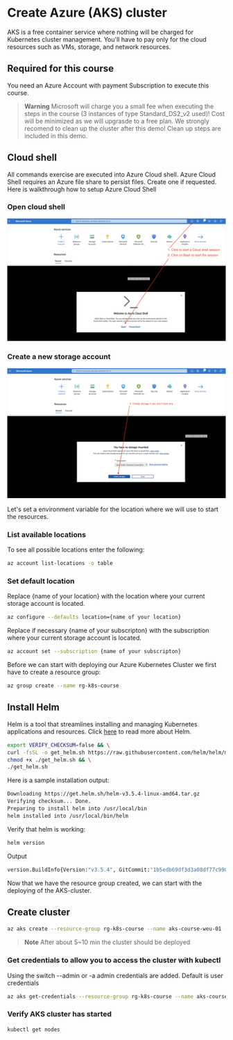 # Create Azure (AKS) cluster

AKS is a free container service where nothing will be charged for Kubernetes cluster management. You'll have to pay only for the cloud resources such as VMs, storage, and network resources.

## Required for this course

You need an Azure Account with payment Subscription to execute this course. 


> **Warning**
> Microsoft will charge you a small fee when executing the steps in the course (3 instances of type 
Standard_DS2_v2 used)! Cost will be minimized as we will upgrasde to a free plan. We strongly recomend to clean up the cluster after this demo! Clean up steps are included in this demo.

## Cloud shell
All commands exercise are executed into Azure Cloud shell. Azure Cloud Shell requires an Azure file share to persist files. Create one if requested. Here is walkthrough how to setup  Azure Cloud Shell

### Open cloud shell

![alt text](/Day01/Azure-cluster/azure-portal-cloud-shell.png "Azure Cloud Shell")

### Create a new storage account 
![alt text](/Azure-cluster/azure-portal-storage-account.png "Azure Cloud Shell")


Let's set a environment variable for the location where we will use to start the resources.

### List available locations
To see all possible locations enter the following:

```bash
az account list-locations -o table
```

### Set default location

Replace {name of your location} with the location where your current storage account is located.

```bash
az configure --defaults location={name of your location}
```

Replace if necessary {name of your subscripton} with the subscription where your current storage account is located.

```bash
az account set --subscription {name of your subscripton}
```

Before we can start with deploying our Azure Kubernetes Cluster we first have to create a resource group:

```bash
az group create --name rg-k8s-course
```

## Install Helm

Helm is a tool that streamlines installing and managing Kubernetes applications and resources.
Click [here](/Day01/helm/) to read more about Helm. 

```bash
export VERIFY_CHECKSUM=false && \
curl -fsSL -o get_helm.sh https://raw.githubusercontent.com/helm/helm/main/scripts/get-helm-3 | bash && \
chmod +x ./get_helm.sh && \
./get_helm.sh
```

Here is a sample installation output:

```bash
Downloading https://get.helm.sh/helm-v3.5.4-linux-amd64.tar.gz
Verifying checksum... Done.
Preparing to install helm into /usr/local/bin
helm installed into /usr/local/bin/helm
````

Verify that helm is working:

```bash
helm version
```

Output

```bash
version.BuildInfo{Version:"v3.5.4", GitCommit:"1b5edb69df3d3a08df77c9902dc17af864ff05d1", GitTreeState:"clean", GoVersion:"go1.15.11"}
````


Now that we have the resource group created, we can start with the deploying of the AKS-cluster. 

## Create cluster

```bash
az aks create --resource-group rg-k8s-course --name aks-course-weu-01 --generate-ssh-keys
````

> **Note**
> After about 5~10 min the cluster should be deployed


### Get credentials to allow you to access the cluster with kubectl
Using the switch --admin or -a admin credentials are added. Default is user credentials

```bash
az aks get-credentials --resource-group rg-k8s-course --name aks-course-weu-01
````

###  Verify AKS cluster has started

```bash
kubectl get nodes
```